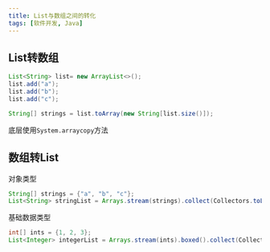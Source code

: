 ```yaml
---
title: List与数组之间的转化
tags: [软件开发, Java]
---
```


## List转数组

```java
List<String> list= new ArrayList<>();
list.add("a");  
list.add("b");  
list.add("c");

String[] strings = list.toArray(new String[list.size()]);
```

底层使用`System.arraycopy`方法

## 数组转List

对象类型

```java
String[] strings = {"a", "b", "c"};
List<String> stringList = Arrays.stream(strings).collect(Collectors.toList());
```

基础数据类型

```java
int[] ints = {1, 2, 3};  
List<Integer> integerList = Arrays.stream(ints).boxed().collect(Collectors.toList());
```
